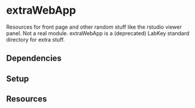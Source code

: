 # extraWebApp

Resources for front page and other random stuff like the rstudio viewer panel. Not a real module. extraWebApp is a (deprecated) LabKey standard directory for extra stuff.

## Dependencies

<!-- _list any dependencies on other modules or repos_ -->

## Setup

<!-- Instructions for getting module working on the server -->

## Resources

<!-- _Links to any helpful resources like LabKey or Notion documentation or external sources used when developing this module_ -->
